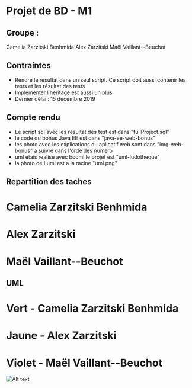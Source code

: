 # Projet de BD - M1
## Groupe :
Camelia Zarzitski Benhmida
Alex Zarzitski
Maël Vaillant--Beuchot

## Contraintes
- Rendre le résultat dans un seul script. Ce script doit aussi contenir les tests et les résultat des tests
- Implémenter l’héritage est aussi un plus
- Dernier délai : 15 décembre 2019

## Compte rendu
- Le script sql avec les résultat des test est dans "fullProject.sql"
- le code du bonus Java EE est dans "java-ee-web-bonus"
- les photo avec les explications du aplicatif web sont dans "img-web-bonus" a suivre dans l'orde des numero
- uml etais realise avec booml le projet est "uml-ludotheque"
- la photo de l'uml est a la racine "uml.png"

## Repartition des taches
# Camelia Zarzitski Benhmida 

# Alex Zarzitski

# Maël Vaillant--Beuchot


## UML
# Vert - Camelia Zarzitski Benhmida
# Jaune - Alex Zarzitski
# Violet - Maël Vaillant--Beuchot

![Alt text](uml.jpg?raw=true "UML")
